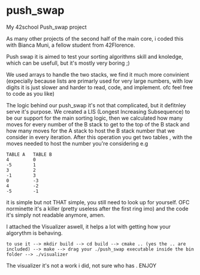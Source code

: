 # push_swap
My 42school Push_swap project

As many other projects of the second half of the main core, i coded this with Bianca Muni, a fellow student from 42Florence.

Push swap it is aimed to test your sorting algorithms skill and knoledge, which can be usefull, but it's mostly very boring ;)

We used arrays to handle the two stacks, we find it much more convinient (expecially because lists are primarly used for very large numbers, with low digits it is just slower and harder to read, code,
and implement. ofc feel free to code as you like)

The logic behind our push_swap it's not that complicated, but it defitnley serve it's purpose. 
We created a LIS (Longest Increasing Subsequence) to be our support for the main sorting logic, then we calculated how many moves for every number of the B stack to get to the top of the B stack
and how many moves for the A stack to host the B stack number that we consider in every iteration. 
After this operation you get two tables , with the moves needed to host the number you're considering
e.g
```
TABLE A   TABLE B
4         0
-5        1
3         2
-1        3
0         -3
4         -2
-5        -1
```
it is simple but not THAT simple, you still need to look up for yourself. OFC norminette it's a killer (pretty useless after the first ring imo) and the code it's simply
not readable anymore, amen.

I attached the Visualizer aswell, it helps a lot with getting how your algorythm is behaving.

```to use it --> mkdir build --> cd build --> cmake .. (yes the .. are included) --> make --> drag your ./push_swap executable inside the bin folder --> ./visualizer```

The visualizer it's not a work i did, not sure who has . 
ENJOY
